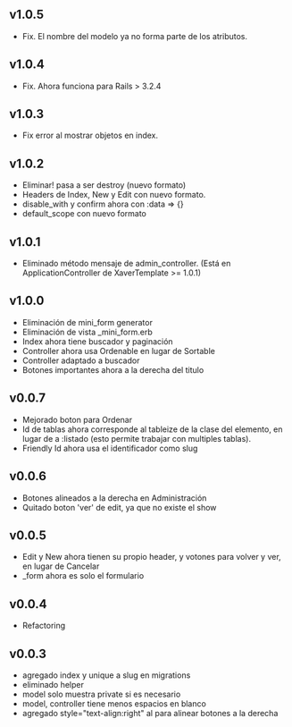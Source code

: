 ## v1.0.5
* Fix. El nombre del modelo ya no forma parte de los atributos.

## v1.0.4
* Fix. Ahora funciona para Rails > 3.2.4

## v1.0.3
* Fix error al mostrar objetos en index.

## v1.0.2
* Eliminar! pasa a ser destroy (nuevo formato)
* Headers de Index, New y Edit con nuevo formato.
* disable_with y confirm ahora con :data => {}
* default_scope con nuevo formato

## v1.0.1
* Eliminado método mensaje de admin_controller. (Está en ApplicationController de XaverTemplate >= 1.0.1)

## v1.0.0
* Eliminación de mini_form generator
* Eliminación de vista _mini_form.erb
* Index ahora tiene buscador y paginación
* Controller ahora usa Ordenable en lugar de Sortable
* Controller adaptado a buscador
* Botones importantes ahora a la derecha del titulo

## v0.0.7
* Mejorado boton para Ordenar
* Id de tablas ahora corresponde al tableize de la clase del elemento, en lugar de a :listado (esto permite trabajar con multiples tablas).
* Friendly Id ahora usa el identificador como slug

## v0.0.6
* Botones alineados a la derecha en Administración
* Quitado boton 'ver' de edit, ya que no existe el show

## v0.0.5
* Edit y New ahora tienen su propio header, y votones para volver y ver, en lugar de Cancelar 
* _form ahora es solo el formulario

## v0.0.4
* Refactoring

## v0.0.3
* agregado index y unique a slug en migrations
* eliminado helper
* model solo muestra private si es necesario
* model, controller tiene menos espacios en blanco
* agregado style="text-align:right" al <td> para alinear botones a la derecha

